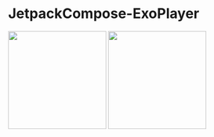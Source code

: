 # JetpackCompose-ExoPlayer
<img src="https://user-images.githubusercontent.com/36333407/196536745-c41c1773-4bfc-4768-933b-06a041c47506.png" width="200" />
<img src="https://user-images.githubusercontent.com/36333407/196537324-00865bb2-11d1-4f71-984e-245615d0e058.png" width="200" />
